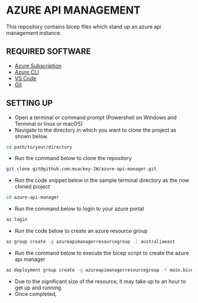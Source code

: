 # AZURE API MANAGEMENT 
This repository contains bicep files which stand up an azure api management instance. 

## REQUIRED SOFTWARE
- [Azure Subscription](https://azure.microsoft.com/en-gb/free/search/?ef_id=_k_EAIaIQobChMIicr1geWkhAMVjahmAh2lGwlAEAAYASAAEgJIavD_BwE_k_&OCID=AIDcmmp3m06wb2_SEM__k_EAIaIQobChMIicr1geWkhAMVjahmAh2lGwlAEAAYASAAEgJIavD_BwE_k_&gad_source=1&gclid=EAIaIQobChMIicr1geWkhAMVjahmAh2lGwlAEAAYASAAEgJIavD_BwE)
- [Azure CLI](https://learn.microsoft.com/en-us/cli/azure/install-azure-cli)
- [VS Code](https://code.visualstudio.com/download)
- [Git](https://www.google.com/search?q=git+download&oq=git+download&gs_lcrp=EgZjaHJvbWUqCQgAEEUYOxiABDIJCAAQRRg7GIAEMgcIARAAGIAEMgcIAhAAGIAEMgcIAxAAGIAEMgcIBBAAGIAEMgcIBRAAGIAEMgcIBhAAGIAEMgcIBxAAGIAEMgYICBBFGDzSAQgxOTU1ajBqMagCALACAA&sourceid=chrome&ie=UTF-8)

## SETTING UP
- Open a terminal or command prompt (Powershell on Windows and Terminal or linux or macOS)
- Navigate to the directory in which you want to clone the project as shown below.
```bash
cd path/to/your/directory
```
- Run the command below to clone the repository
```bash
git clone git@github.com:msackey-IW/azure-api-manager.git
```
- Run the code snippet below in the sample terminal directory as the now cloned project
``` bash
cd azure-api-manager
```
- Run the command below to login to your azure portal
``` bash
az login
```
- Run the code below to create an azure resource group
```bash
az group create -g azureapimanagerresourcegroup -l australiaeast
```
- Run the command below to execute the bicep script to create the azure api manager
``` bash
az deployment group create -g azureapimanagerresourcegroup -f main.bicep
```
- Due to the significant size of the resource, it may take up to an hour to get up and running.
- Once completed, 
